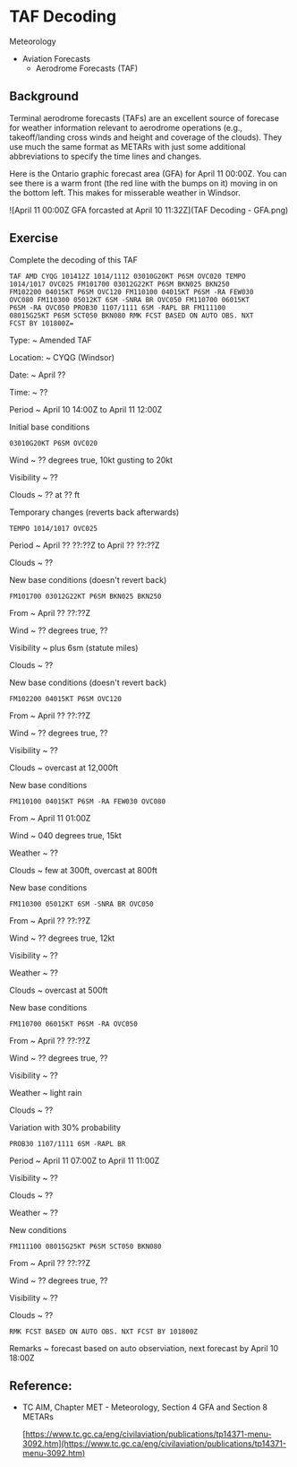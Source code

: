 # TAF Decoding

Meteorology

* Aviation Forecasts
  * Aerodrome Forecasts (TAF)

## Background

Terminal aerodrome forecasts (TAFs) are an excellent source of forecase for weather information relevant to
aerodrome operations (e.g., takeoff/landing cross winds and height and coverage of the clouds).  They use much
the same format as METARs with just some additional abbreviations to specify the time lines and changes.

Here is the Ontario graphic forecast area (GFA) for April 11 00:00Z. You can see there is a warm front (the red
line with the bumps on it) moving in on the bottom left. This makes for misserable weather in Windsor.

![April 11 00:00Z GFA forcasted at April 10 11:32Z](TAF Decoding - GFA.png)

## Exercise

Complete the decoding of this TAF

```
TAF AMD CYQG 101412Z 1014/1112 03010G20KT P6SM OVC020 TEMPO
1014/1017 OVC025 FM101700 03012G22KT P6SM BKN025 BKN250
FM102200 04015KT P6SM OVC120 FM110100 04015KT P6SM -RA FEW030
OVC080 FM110300 05012KT 6SM -SNRA BR OVC050 FM110700 06015KT
P6SM -RA OVC050 PROB30 1107/1111 6SM -RAPL BR FM111100
08015G25KT P6SM SCT050 BKN080 RMK FCST BASED ON AUTO OBS. NXT
FCST BY 101800Z=
```

Type:
 ~ Amended TAF

Location:
 ~ CYQG (Windsor)

Date:
 ~ April ??

Time:
 ~ ??

Period
 ~ April 10 14:00Z to April 11 12:00Z

Initial base conditions
```
03010G20KT P6SM OVC020
```

Wind
 ~ ?? degrees true, 10kt gusting to 20kt

Visibility
 ~ ??

Clouds
 ~ ?? at ?? ft

Temporary changes (reverts back afterwards)
```
TEMPO 1014/1017 OVC025
```

Period
 ~ April ?? ??:??Z to April ?? ??:??Z

Clouds
 ~ ??

New base conditions (doesn't revert back)
```
FM101700 03012G22KT P6SM BKN025 BKN250
```

From
 ~ April ?? ??:??Z

Wind
 ~ ?? degrees true, ??

Visibility
 ~ plus 6sm (statute miles)

Clouds
 ~ ??

New base conditions (doesn't revert back)
```
FM102200 04015KT P6SM OVC120
```

From
 ~ April ?? ??:??Z

Wind
 ~ ?? degrees true, ??

Visibility
 ~ ??

Clouds
 ~ overcast at 12,000ft

New base conditions
```
FM110100 04015KT P6SM -RA FEW030 OVC080
```

From
 ~ April 11 01:00Z

Wind
 ~ 040 degrees true, 15kt

Weather
 ~ ??

Clouds
 ~ few at 300ft, overcast at 800ft

New base conditions
```
FM110300 05012KT 6SM -SNRA BR OVC050
```

From
 ~ April ?? ??:??Z

Wind
 ~ ?? degrees true, 12kt

Visibility
 ~ ??

Weather
 ~ ??

Clouds
 ~ overcast at 500ft

New base conditions
```
FM110700 06015KT P6SM -RA OVC050
```

From
 ~ April ?? ??:??Z

Wind
 ~ ?? degrees true, ??

Visibility
 ~ ??

Weather
 ~ light rain

Clouds
 ~ ??

Variation with 30% probability
```
PROB30 1107/1111 6SM -RAPL BR
```

Period
 ~ April 11 07:00Z to April 11 11:00Z

Visibility
 ~ ??

Clouds
 ~ ??

Weather
 ~ ??

New conditions
```
FM111100 08015G25KT P6SM SCT050 BKN080
```

From
 ~ April ?? ??:??Z

Wind
 ~ ?? degrees true, ??

Visibility
 ~ ??
 
Clouds
 ~ ??


```
RMK FCST BASED ON AUTO OBS. NXT FCST BY 101800Z
```

Remarks
 ~ forecast based on auto observiation, next forecast by April 10 18:00Z

## Reference:

* [aim]: https://www.tc.gc.ca/eng/civilaviation/publications/tp14371-menu-3092.htm
  TC AIM, Chapter MET - Meteorology, Section 4 GFA and Section 8 METARs

  [https://www.tc.gc.ca/eng/civilaviation/publications/tp14371-menu-3092.htm](https://www.tc.gc.ca/eng/civilaviation/publications/tp14371-menu-3092.htm)
